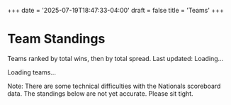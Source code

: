+++
date = '2025-07-19T18:47:33-04:00'
draft = false
title = 'Teams'
+++

# Team Standings

<div class="standings-info">
    <p>Teams ranked by total wins, then by total spread. Last updated: <span id="lastUpdate">Loading...</span></p>
</div>

<div id="teamsContainer">
    <p>Loading teams...</p>
</div>

Note: There are some technical difficulties with the Nationals scoreboard data. The standings below are not yet accurate. Please sit tight.

<script>
document.addEventListener('DOMContentLoaded', async function() {
    // Load teams with standings data
    try {
        const { data: teams, error } = await supabase
            .from('teams')
            .select(`
                *,
                events(name),
                team_players(
                    drafted_rating_band_id, drafted_division,
                    players(name, current_rating, dropped_out, current_rating_band_id, current_division, tournament_wins, tournament_spread),
                    rating_bands!team_players_drafted_rating_band_id_fkey(name)
                )
            `)
            .order('created_at', { ascending: false });

        if (error) throw error;

        // Get standings data for all teams
        const { data: standings, error: standingsError } = await supabase
            .from('team_standings')
            .select('*');

        if (standingsError) throw standingsError;

        // Merge standings data with team data
        teams.forEach(team => {
            const teamStandings = standings.find(s => s.id === team.id);
            if (teamStandings) {
                team.total_wins = teamStandings.total_wins;
                team.total_losses = teamStandings.total_losses;
                team.total_spread = teamStandings.total_spread;
                team.total_games = teamStandings.total_games;
                team.newest_update = teamStandings.newest_update;
            } else {
                team.total_wins = 0;
                team.total_losses = 0;
                team.total_spread = 0;
                team.total_games = 0;
            }
        });

        // Sort by standings (wins desc, spread desc)
        teams.sort((a, b) => {
            if (b.total_wins !== a.total_wins) {
                return b.total_wins - a.total_wins;
            }
            return b.total_spread - a.total_spread;
        });

        // Get usernames for team creators
        const userIds = [...new Set(teams.map(team => team.user_id))];
        const { data: usernames } = await supabase
            .from('public_profiles')
            .select('id, username')
            .in('id', userIds);

        // Add usernames to teams
        teams.forEach(team => {
            const user = usernames?.find(u => u.id === team.user_id);
            team.creator_username = user?.username || 'Unknown';
        });

        // Update last update time
        updateLastUpdateTime(teams);

        displayTeams(teams);
    } catch (error) {
        console.error('Error loading teams:', error);
        document.getElementById('teamsContainer').innerHTML = '<p>Error loading teams</p>';
    }
});

function updateLastUpdateTime(teams) {
    const lastUpdateElement = document.getElementById('lastUpdate');

    // Find the most recent update time across all teams
    let mostRecentUpdate = null;
    teams.forEach(team => {
        if (team.newest_update) {
            const updateTime = new Date(team.newest_update);
            if (!mostRecentUpdate || updateTime > mostRecentUpdate) {
                mostRecentUpdate = updateTime;
            }
        }
    });

    if (mostRecentUpdate) {
        lastUpdateElement.textContent = mostRecentUpdate.toLocaleString();
    } else {
        lastUpdateElement.textContent = 'No standings data yet';
    }
}

function displayTeams(teams) {
    const container = document.getElementById('teamsContainer');

    if (!teams || teams.length === 0) {
        container.innerHTML = '<p>No teams created yet. <a href="/create-team/">Create the first team!</a></p>';
        return;
    }

    // Show all teams in standings order (no separation by user)
    let html = '<div class="teams-standings">';

    teams.forEach((team, index) => {
        const isOwner = currentUser && team.user_id === currentUser.id;
        const rank = index + 1;
        html += generateTeamCardWithStandings(team, isOwner, rank);
    });

    html += '</div>';
    container.innerHTML = html;
}

function generateTeamCardWithStandings(team, isOwner, rank) {
    const playersList = team.team_players.map(tp => {
        const player = tp.players;
        const isInvalid = player.dropped_out || player.current_rating_band_id !== tp.drafted_rating_band_id || player.current_division !== tp.drafted_division;
        const invalidClass = isInvalid ? ' class="invalid-player"' : '';

        // Get the invalid reason
        let invalidReason = '';
        if (player.dropped_out) {
            invalidReason = 'Player dropped out';
        } else if (player.current_division !== tp.drafted_division) {
            invalidReason = 'Player changed divisions';
        } else if (player.current_rating_band_id !== tp.drafted_rating_band_id) {
            invalidReason = `Player moved from drafted rating band (now ${player.current_rating})`;
        }

        const invalidTitle = invalidReason ? ` title="${invalidReason}"` : '';

        // Format tournament record: wins and spread
        const wins = player.tournament_wins || 0;
        const spread = player.tournament_spread || 0;
        const spreadStr = spread >= 0 ? `+${spread}` : `${spread}`;
        const record = `${wins} ${spreadStr}`;

        // Add an indicator for invalid players
        const invalidIndicator = isInvalid ? '<span class="invalid-indicator" title="' + invalidReason + '">⚠️</span>' : '';

        return `<tr${invalidClass}${invalidTitle}>
            <td><strong>${player.name}</strong>${invalidIndicator}</td>
            <td class="player-division">${tp.rating_bands.name}</td>
            <td class="player-record">${record}</td>
        </tr>`;
    }).join('');

    const validityBadge = !team.is_valid ?
        '<span class="badge invalid">Invalid</span>' : '';

    const paidBadge = team.paid ?
        '<span class="badge paid">Paid</span>' :
        '<span class="badge tentative">Tentative</span>';

    const editButton = isOwner ?
        `<button onclick="window.location.href='/edit-team/?id=${team.id}'" class="edit-btn">Edit</button>` : '';

    // Format standings with proper +/- for spread
    const winsDisplay = team.total_wins || 0;
    const lossesDisplay = team.total_losses || 0;
    const spreadDisplay = team.total_spread >= 0 ? `+${team.total_spread}` : `${team.total_spread}`;

    return `
        <div class="team-card compact ${isOwner ? 'own-team' : ''}">
            <div class="team-header">
                <h3>${team.name}</h3>
                <div class="team-badges">
                    ${validityBadge}
                    ${paidBadge}
                </div>
            </div>
            <div class="team-info">
                <div class="team-meta">
                    <span><strong>By:</strong> ${team.creator_username}</span>
                    <span><strong>Event:</strong> ${team.events?.name || 'Unknown'}</span>
                    <span><small>Created: ${new Date(team.created_at).toLocaleDateString()}</small></span>
                </div>
                <div class="team-players">
                    <strong>Players:</strong>
                    <table class="players-table">
                        <tbody>
                            ${playersList}
                        </tbody>
                    </table>
                </div>
                <div class="team-tournament-standings">
                    <div class="standings-header">
                        <strong>Tournament Standings:</strong>
                    </div>
                    <div class="standings-stats">
                        <span class="wins"><strong>${winsDisplay}</strong> wins</span>
                        <span class="spread">Spread: <strong>${spreadDisplay}</strong></span>
                    </div>
                </div>
                ${editButton ? `<div class="team-actions">${editButton}</div>` : ''}
            </div>
        </div>
    `;
}
</script>

